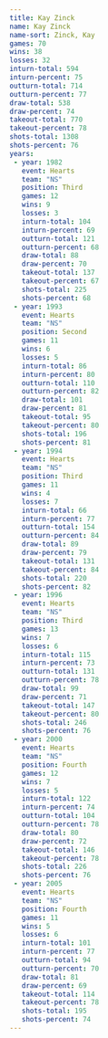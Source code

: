 ```yaml
---
title: Kay Zinck
name: Kay Zinck
name-sort: Zinck, Kay
games: 70
wins: 38
losses: 32
inturn-total: 594
inturn-percent: 75
outturn-total: 714
outturn-percent: 77
draw-total: 538
draw-percent: 74
takeout-total: 770
takeout-percent: 78
shots-total: 1308
shots-percent: 76
years:
 - year: 1982
   event: Hearts
   team: "NS"
   position: Third
   games: 12
   wins: 9
   losses: 3
   inturn-total: 104
   inturn-percent: 69
   outturn-total: 121
   outturn-percent: 68
   draw-total: 88
   draw-percent: 70
   takeout-total: 137
   takeout-percent: 67
   shots-total: 225
   shots-percent: 68
 - year: 1993
   event: Hearts
   team: "NS"
   position: Second
   games: 11
   wins: 6
   losses: 5
   inturn-total: 86
   inturn-percent: 80
   outturn-total: 110
   outturn-percent: 82
   draw-total: 101
   draw-percent: 81
   takeout-total: 95
   takeout-percent: 80
   shots-total: 196
   shots-percent: 81
 - year: 1994
   event: Hearts
   team: "NS"
   position: Third
   games: 11
   wins: 4
   losses: 7
   inturn-total: 66
   inturn-percent: 77
   outturn-total: 154
   outturn-percent: 84
   draw-total: 89
   draw-percent: 79
   takeout-total: 131
   takeout-percent: 84
   shots-total: 220
   shots-percent: 82
 - year: 1996
   event: Hearts
   team: "NS"
   position: Third
   games: 13
   wins: 7
   losses: 6
   inturn-total: 115
   inturn-percent: 73
   outturn-total: 131
   outturn-percent: 78
   draw-total: 99
   draw-percent: 71
   takeout-total: 147
   takeout-percent: 80
   shots-total: 246
   shots-percent: 76
 - year: 2000
   event: Hearts
   team: "NS"
   position: Fourth
   games: 12
   wins: 7
   losses: 5
   inturn-total: 122
   inturn-percent: 74
   outturn-total: 104
   outturn-percent: 78
   draw-total: 80
   draw-percent: 72
   takeout-total: 146
   takeout-percent: 78
   shots-total: 226
   shots-percent: 76
 - year: 2005
   event: Hearts
   team: "NS"
   position: Fourth
   games: 11
   wins: 5
   losses: 6
   inturn-total: 101
   inturn-percent: 77
   outturn-total: 94
   outturn-percent: 70
   draw-total: 81
   draw-percent: 69
   takeout-total: 114
   takeout-percent: 78
   shots-total: 195
   shots-percent: 74
---
```

